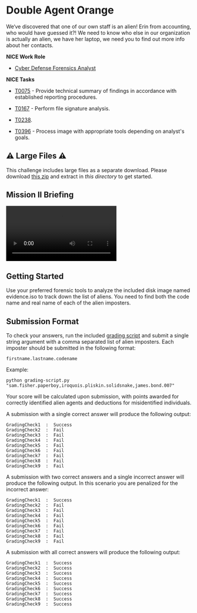 # Double Agent Orange

We‘ve discovered that one of our own staff is an alien! Erin from accounting, who would have guessed it?! We need to know who else in our organization is actually an alien, we have her laptop, we need you to find out more info about her contacts.

**NICE Work Role**

- [Cyber Defense Forensics Analyst](https://niccs.cisa.gov/workforce-development/nice-framework)

**NICE Tasks**

- [T0075](https://niccs.cisa.gov/workforce-development/nice-framework) - Provide technical summary of findings in accordance with established reporting procedures.

- [T0167](https://niccs.cisa.gov/workforce-development/nice-framework) - Perform file signature analysis.

- [T0238](https://niccs.cisa.gov/workforce-development/nice-framework).

- [T0396](https://niccs.cisa.gov/workforce-development/nice-framework) - Process image with appropriate tools depending on analyst's goals.

## ⚠️ Large Files ⚠️
This challenge includes large files as a separate download. Please download
[this zip](https://presidentscup.cisa.gov/files/pc3/team-round3b-double-agent-orange-largefiles.zip)
and extract in _this directory_ to get started.

## Mission II Briefing

<video controls>
    <source src="challenge/03_MISSION_II-f65da64e.mp4" type="video/mp4">
</video>

## Getting Started

Use your preferred forensic tools to analyze the included disk image named evidence.iso to track down the list of aliens. You need to find both the code name and real name of each of the alien imposters.

## Submission Format

To check your answers, run the included [grading script](solution/grading-script.py) and submit a single string argument with a comma separated list of alien imposters. Each imposter should be submitted in the following format:

`firstname.lastname.codename`

Example:

```
python grading-script.py "sam.fisher.paperboy,iroquois.pliskin.solidsnake,james.bond.007"
```

Your score will be calculated upon submission, with points awarded for correctly identified alien agents and deductions for misidentified individuals.

A submission with a single correct answer will produce the following output:

```
GradingCheck1  :  Success
GradingCheck2  :  Fail
GradingCheck3  :  Fail
GradingCheck4  :  Fail
GradingCheck5  :  Fail
GradingCheck6  :  Fail
GradingCheck7  :  Fail
GradingCheck8  :  Fail
GradingCheck9  :  Fail
```

A submission with two correct answers and a single incorrect answer will produce the following output. In this scenario you are penalized for the incorrect answer:

```
GradingCheck1  :  Success
GradingCheck2  :  Fail
GradingCheck3  :  Fail
GradingCheck4  :  Fail
GradingCheck5  :  Fail
GradingCheck6  :  Fail
GradingCheck7  :  Fail
GradingCheck8  :  Fail
GradingCheck9  :  Fail
```

A submission with all correct answers will produce the following output:

```
GradingCheck1  :  Success
GradingCheck2  :  Success
GradingCheck3  :  Success
GradingCheck4  :  Success
GradingCheck5  :  Success
GradingCheck6  :  Success
GradingCheck7  :  Success
GradingCheck8  :  Success
GradingCheck9  :  Success
```
